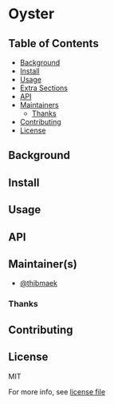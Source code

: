 # Oyster
<!-- Title must match repository, folder and package manager names - or it may have another, relevant title with the repository, folder, and package manager title next to it in italics and in parentheses. For instance: # Standard Readme Style _(standard-readme)_-->

<!-- Banner & Badges. Badges should have newlines -->
<!-- [![standard-readme compliant](https://img.shields.io/badge/readme%20style-standard-brightgreen.svg?style=flat-square)](https://github.com/RichardLitt/standard-readme) -->

<!-- Short Description:
- Must not have its own title.
- Must be less than 120 characters.
- Must not start with `> `
- Must be on its own line.
- Must match the description in the packager manager's `description` field.
- Must match GitHub's description (if on GitHub).
 -->

<!-- Long Description:
- If too long, consider moving to the [Background](#background) section.
- Cover the main reasons for building the repository.
-->

## Table of Contents
<!-- - Must link to all Markdown sections in the file.
- Must start with the next section; do not include the title or Table of Contents headings.
- Must be at least one-depth: must capture all `##` headings. -->
- [Background](#background)
- [Install](#install)
- [Usage](#usage)
- [Extra Sections](#extra-sections)
- [API](#api)
- [Maintainers](#maintainers)
  - [Thanks](#thanks)
- [Contributing](#contributing)
- [License](#license)

## Background
<!--
- Cover motivation.
- Cover abstract dependencies.
- Cover intellectual provenance: A `See Also` section is also fitting. -->

## Install
<!-- - Code block illustrating how to install.
- `Dependencies`. subsection Required if there are unusual dependencies or dependencies that must be manually installed.
- Include any system-specific information needed for installation.
- An `Updating` section would be useful for most packages, if there are multiple versions which the user may interface with. -->

## Usage
<!-- - Code block illustrating common usage.
- If CLI compatible, code block indicating common usage.
- If importable, code block indicating both import functionality and usage.
- `CLI`. subsection Required if CLI functionality exists.
- If relevant, point to a runnable file for the usage code. -->

<!-- Place extra sections here as third-level headings -->

## API
<!-- - Describe exported functions and objects.
- Describe signatures, return types, callbacks, and events.
- Cover types covered where not obvious.
- Describe caveats.
- If using an external API generator (like go-doc, js-doc, or so on), point to an external `API.md` file. This can be the only item in the section, if present. -->

## Maintainer(s)

- [@thibmaek](https://github.com/thibmaek)

### Thanks
<!-- - State anyone or anything that significantly helped with the development of your project.
- State public contact hyper-links if applicable. -->

## Contributing
<!-- - State where users can ask questions.
- State whether PRs are accepted.
- List any requirements for contributing; for instance, having a sign-off on commits.
- Link to a CONTRIBUTING file -- if there is one. -->

## License

MIT

For more info, see [license file](./LICENSE)
